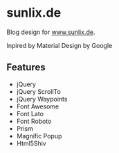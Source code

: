 # sunlix.de
Blog design for www.sunlix.de.

Inpired by Material Design by Google

## Features
- jQuery
- jQuery ScrollTo
- jQuery Waypoints
- Font Awesome
- Font Lato
- Font Roboto
- Prism
- Magnific Popup
- Html5Shiv
